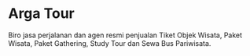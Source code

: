 # Arga Tour
Biro jasa perjalanan dan agen resmi penjualan Tiket Objek Wisata, Paket Wisata, Paket Gathering, Study Tour dan Sewa Bus Pariwisata.
